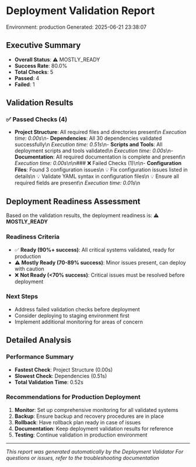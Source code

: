 # Deployment Validation Report
Environment: production
Generated: 2025-06-21 23:38:07

## Executive Summary
- **Overall Status**: ⚠️ MOSTLY_READY
- **Success Rate**: 80.0%
- **Total Checks**: 5
- **Passed**: 4
- **Failed**: 1

## Validation Results

### ✅ Passed Checks (4)

- **Project Structure**: All required files and directories present\n  *Execution time: 0.00s*\n- **Dependencies**: All 30 dependencies validated successfully\n  *Execution time: 0.51s*\n- **Scripts and Tools**: All deployment scripts and tools validated\n  *Execution time: 0.00s*\n- **Documentation**: All required documentation is complete and present\n  *Execution time: 0.00s*\n\n### ❌ Failed Checks (1)\n\n- **Configuration Files**: Found 3 configuration issues\n  💡 Fix configuration issues listed in details\n  💡 Validate YAML syntax in configuration files\n  💡 Ensure all required fields are present\n  *Execution time: 0.01s*\n

## Deployment Readiness Assessment

Based on the validation results, the deployment readiness is: **⚠️ MOSTLY_READY**

### Readiness Criteria
- ✅ **Ready (90%+ success)**: All critical systems validated, ready for production
- ⚠️ **Mostly Ready (70-89% success)**: Minor issues present, can deploy with caution
- ❌ **Not Ready (<70% success)**: Critical issues must be resolved before deployment

### Next Steps
- Address failed validation checks before deployment
- Consider deploying to staging environment first
- Implement additional monitoring for areas of concern

## Detailed Analysis

### Performance Summary
- **Fastest Check**: Project Structure (0.00s)
- **Slowest Check**: Dependencies (0.51s)
- **Total Validation Time**: 0.52s

### Recommendations for Production Deployment
1. **Monitor**: Set up comprehensive monitoring for all validated systems
2. **Backup**: Ensure backup and recovery procedures are in place
3. **Rollback**: Have rollback plan ready in case of issues
4. **Documentation**: Keep deployment validation results for reference
5. **Testing**: Continue validation in production environment

---
*This report was generated automatically by the Deployment Validator*
*For questions or issues, refer to the troubleshooting documentation*

